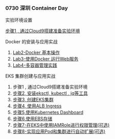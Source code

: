 ### 0730 深圳 Container Day

实验环境设置

[步骤1 , 通过Cloud9搭建准备实验环境](https://github.com/aws-samples/eks-workshop-greater-china/blob/master/global/2020_GCR_SZ_ContainerDay/%E6%AD%A5%E9%AA%A41-%E9%80%9A%E8%BF%87AWS%20Cloud9%E6%90%AD%E5%BB%BA%E6%9C%8D%E5%8A%A1%E5%99%A8%E7%8E%AF%E5%A2%83.md)



Docker 的安装与应用实战

1. [Lab2-Docker 基本操作](https://github.com/aws-samples/eks-workshop-greater-china/blob/master/global/2020_GCR_SZ_ContainerDay/docker/Lab2-Docker%20%E5%9F%BA%E6%9C%AC%E6%93%8D%E4%BD%9C.md)
2. [Lab3-使用Docker 运行Web服务](https://github.com/aws-samples/eks-workshop-greater-china/blob/master/global/2020_GCR_SZ_ContainerDay/docker/Lab3-%E4%BD%BF%E7%94%A8Docker%20%E8%BF%90%E8%A1%8CWeb%E6%9C%8D%E5%8A%A1.md)
3. [Lab4-多容器管理实践](https://github.com/aws-samples/eks-workshop-greater-china/blob/master/global/2020_GCR_SZ_ContainerDay/docker/Lab4-多容器管理实践.md)

   

EKS 集群创建与应用实战

1.  步骤1 , 通过Cloud9搭建准备实验环境
2.  [步骤2,  安装eksctl, kubectl , jq等工具](https://github.com/aws-samples/eks-workshop-greater-china/blob/master/global/2020_GCR_SZ_ContainerDay/%E6%AD%A5%E9%AA%A42-%E8%AE%BE%E7%BD%AE%E9%BB%98%E8%AE%A4region%2C%20%E5%AE%89%E8%A3%85eksctl%2C%20kubectl%E5%B7%A5%E5%85%B7.md)
3.  [步骤3,  创建EKS集群](https://github.com/aws-samples/eks-workshop-greater-china/blob/master/global/2020_GCR_SZ_ContainerDay/%E6%AD%A5%E9%AA%A43-%E5%88%9B%E5%BB%BAEKS%E9%9B%86%E7%BE%A4.md)
4.  [步骤4, 使用ALB Ingress](https://github.com/aws-samples/eks-workshop-greater-china/blob/master/global/2020_GCR_SZ_ContainerDay/%E6%AD%A5%E9%AA%A44-%E9%85%8D%E7%BD%AEALBIngressController.md)
5.  [步骤5,使用Kubernetes Dashboard](https://github.com/aws-samples/eks-workshop-greater-china/blob/master/global/2020_GCR_SZ_ContainerDay/%E6%AD%A5%E9%AA%A45-%E9%83%A8%E7%BD%B2%E5%AE%98%E6%96%B9%E7%9A%84KubernetesDashboard.md)
6.  [步骤6,使用EBS存储](https://github.com/aws-samples/eks-workshop-greater-china/blob/master/global/2020_GCR_SZ_ContainerDay/%E6%AD%A5%E9%AA%A46-%E4%BD%BF%E7%94%A8EBS%E5%AD%98%E5%82%A8.md)
7.  [步骤7-在EKS中使用IAMRole进行权限管理(可选)](https://github.com/aws-samples/eks-workshop-greater-china/blob/master/global/2020_GCR_SZ_ContainerDay/步骤7-在EKS中使用IAMRole进行权限管理.md)
8.  [步骤8-实现应用Pod和集群进行自动扩展(可选)](https://github.com/aws-samples/eks-workshop-greater-china/blob/master/global/2020_GCR_SZ_ContainerDay/步骤8-实现应用Pod和集群进行自动扩展.md)


